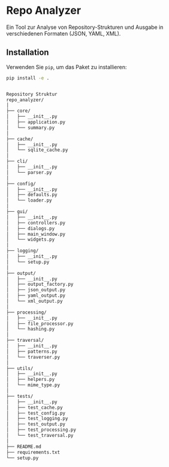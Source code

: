 # Repo Analyzer

Ein Tool zur Analyse von Repository-Strukturen und Ausgabe in verschiedenen Formaten (JSON, YAML, XML).

## Installation

Verwenden Sie `pip`, um das Paket zu installieren:

```bash
pip install -e .


Repository Struktur
repo_analyzer/
│
├── core/
│   ├── __init__.py
│   ├── application.py
│   └── summary.py
│
├── cache/
│   ├── __init__.py
│   └── sqlite_cache.py
│
├── cli/
│   ├── __init__.py
│   └── parser.py
│
├── config/
│   ├── __init__.py
│   ├── defaults.py
│   └── loader.py
│
├── gui/
│   ├── __init__.py
│   ├── controllers.py
│   ├── dialogs.py
│   ├── main_window.py
│   └── widgets.py
│
├── logging/
│   ├── __init__.py
│   └── setup.py
│
├── output/
│   ├── __init__.py
│   ├── output_factory.py
│   ├── json_output.py
│   ├── yaml_output.py
│   └── xml_output.py
│
├── processing/
│   ├── __init__.py
│   ├── file_processor.py
│   └── hashing.py
│
├── traversal/
│   ├── __init__.py
│   ├── patterns.py
│   └── traverser.py
│
├── utils/
│   ├── __init__.py
│   ├── helpers.py
│   └── mime_type.py
│
├── tests/
│   ├── __init__.py
│   ├── test_cache.py
│   ├── test_config.py
│   ├── test_logging.py
│   ├── test_output.py
│   ├── test_processing.py
│   └── test_traversal.py
│
├── README.md
├── requirements.txt
└── setup.py
